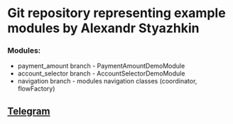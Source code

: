 # Git repository representing example modules by Alexandr Styazhkin

### Modules:
 - payment_amount branch - PaymentAmountDemoModule
 - account_selector branch - AccountSelectorDemoModule
 - navigation branch - modules navigation classes (coordinator, flowFactory)

## [Telegram](https://t.me/luwgod)
